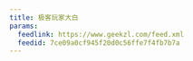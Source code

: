 ```yaml
---
title: 极客玩家大白
params:
  feedlink: https://www.geekzl.com/feed.xml
  feedid: 7ce09a0cf945f20d0c56ffe7f4fb7b7a
---
```

